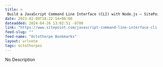 ```yaml
---
title: > 
 Build a JavaScript Command Line Interface (CLI) with Node.js — SitePoint
date: 2023-02-09T18:22:54+00:00
dateadded: 2024-04-26 13:02:51 -0700
link: "https://www.sitepoint.com/javascript-command-line-interface-cli-node-js/"
feed-slug: ""
feed-name: "Octothorpe Bookmarks"
layout: urlnote
tags: octothorpes
--- 
```

No Description
 <!-- end excerpt --> 

